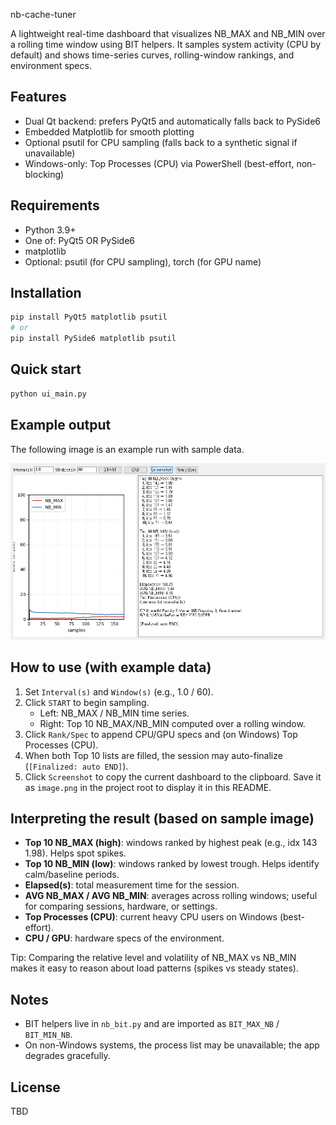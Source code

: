 ﻿nb-cache-tuner

A lightweight real-time dashboard that visualizes NB_MAX and NB_MIN over a rolling time window using BIT helpers. It samples system activity (CPU by default) and shows time-series curves, rolling-window rankings, and environment specs.

## Features
- Dual Qt backend: prefers PyQt5 and automatically falls back to PySide6
- Embedded Matplotlib for smooth plotting
- Optional psutil for CPU sampling (falls back to a synthetic signal if unavailable)
- Windows-only: Top Processes (CPU) via PowerShell (best-effort, non-blocking)

## Requirements
- Python 3.9+
- One of: PyQt5 OR PySide6
- matplotlib
- Optional: psutil (for CPU sampling), torch (for GPU name)

## Installation
```bash
pip install PyQt5 matplotlib psutil
# or
pip install PySide6 matplotlib psutil
```

## Quick start
```bash
python ui_main.py
```

## Example output
The following image is an example run with sample data.

![Example Output](image.png)

## How to use (with example data)
1. Set `Interval(s)` and `Window(s)` (e.g., 1.0 / 60).
2. Click `START` to begin sampling.
   - Left: NB_MAX / NB_MIN time series.
   - Right: Top 10 NB_MAX/NB_MIN computed over a rolling window.
3. Click `Rank/Spec` to append CPU/GPU specs and (on Windows) Top Processes (CPU).
4. When both Top 10 lists are filled, the session may auto-finalize (`[Finalized: auto END]`).
5. Click `Screenshot` to copy the current dashboard to the clipboard. Save it as `image.png` in the project root to display it in this README.

## Interpreting the result (based on sample image)
- **Top 10 NB_MAX (high)**: windows ranked by highest peak (e.g., idx 143  1.98). Helps spot spikes.
- **Top 10 NB_MIN (low)**: windows ranked by lowest trough. Helps identify calm/baseline periods.
- **Elapsed(s)**: total measurement time for the session.
- **AVG NB_MAX / AVG NB_MIN**: averages across rolling windows; useful for comparing sessions, hardware, or settings.
- **Top Processes (CPU)**: current heavy CPU users on Windows (best-effort).
- **CPU / GPU**: hardware specs of the environment.

Tip: Comparing the relative level and volatility of NB_MAX vs NB_MIN makes it easy to reason about load patterns (spikes vs steady states).

## Notes
- BIT helpers live in `nb_bit.py` and are imported as `BIT_MAX_NB` / `BIT_MIN_NB`.
- On non-Windows systems, the process list may be unavailable; the app degrades gracefully.

## License
TBD
